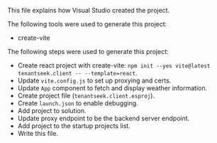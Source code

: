 This file explains how Visual Studio created the project.

The following tools were used to generate this project:
- create-vite

The following steps were used to generate this project:
- Create react project with create-vite: `npm init --yes vite@latest tenantseek.client -- --template=react`.
- Update `vite.config.js` to set up proxying and certs.
- Update `App` component to fetch and display weather information.
- Create project file (`tenantseek.client.esproj`).
- Create `launch.json` to enable debugging.
- Add project to solution.
- Update proxy endpoint to be the backend server endpoint.
- Add project to the startup projects list.
- Write this file.

